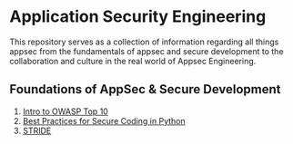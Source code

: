 # Application Security Engineering
This repository serves as a collection of information regarding all things appsec from the fundamentals of appsec and secure development to the collaboration and culture in the real world of Appsec Engineering.

## Foundations of AppSec & Secure Development
1. [Intro to OWASP Top 10](OWASP-Top-10.md)
2. [Best Practices for Secure Coding in Python](Python-Best-Practices.md)
3. [STRIDE](STRIDE.md)
